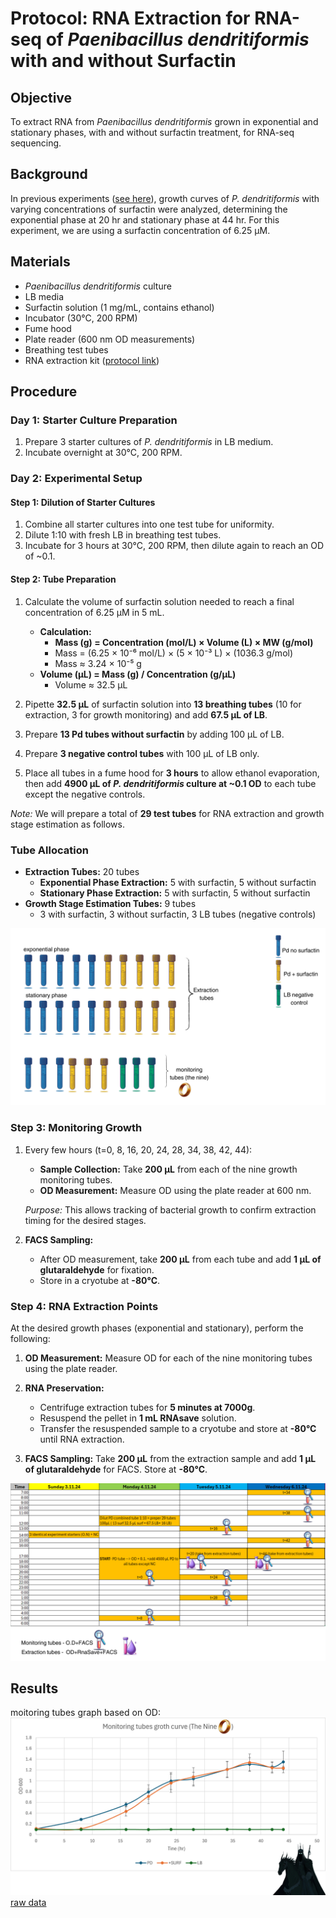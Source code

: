# Protocol: RNA Extraction for RNA-seq of *Paenibacillus dendritiformis* with and without Surfactin

## Objective
To extract RNA from *Paenibacillus dendritiformis* grown in exponential and stationary phases, with and without surfactin treatment, for RNA-seq sequencing.

## Background
In previous experiments ([see here](../_posts/2024-09-16-Take%20two%20Effect%20of%20Surfactin%20on%20Paenibacillus%20dendritiformis%20Growth.md)), growth curves of *P. dendritiformis* with varying concentrations of surfactin were analyzed, determining the exponential phase at 20 hr and stationary phase at 44 hr. For this experiment, we are using a surfactin concentration of 6.25 µM.

## Materials
- *Paenibacillus dendritiformis* culture
- LB media
- Surfactin solution (1 mg/mL, contains ethanol)
- Incubator (30°C, 200 RPM)
- Fume hood
- Plate reader (600 nm OD measurements)
- Breathing test tubes
- RNA extraction kit ([protocol link](../_posts/2024-07-24-RNA%20Extraction%20Protocol.md))

## Procedure

### Day 1: Starter Culture Preparation
1. Prepare 3 starter cultures of *P. dendritiformis* in LB medium.
2. Incubate overnight at 30°C, 200 RPM.

### Day 2: Experimental Setup

#### Step 1: Dilution of Starter Cultures
1. Combine all starter cultures into one test tube for uniformity.
2. Dilute 1:10 with fresh LB in breathing test tubes.
3. Incubate for 3 hours at 30°C, 200 RPM, then dilute again to reach an OD of ~0.1.

#### Step 2: Tube Preparation
1. Calculate the volume of surfactin solution needed to reach a final concentration of 6.25 µM in 5 mL.
   - **Calculation:**
     - **Mass (g) = Concentration (mol/L) × Volume (L) × MW (g/mol)**
     - Mass = (6.25 × 10⁻⁶ mol/L) × (5 × 10⁻³ L) × (1036.3 g/mol)
     - Mass ≈ 3.24 × 10⁻⁵ g
   - **Volume (µL) = Mass (g) / Concentration (g/µL)**
     - Volume ≈ 32.5 µL

2. Pipette **32.5 µL** of surfactin solution into **13 breathing tubes** (10 for extraction, 3 for growth monitoring) and add **67.5 µL of LB**.
3. Prepare **13 Pd tubes without surfactin** by adding 100 µL of LB.
4. Prepare **3 negative control tubes** with 100 µL of LB only.

5. Place all tubes in a fume hood for **3 hours** to allow ethanol evaporation, then add **4900 µL of *P. dendritiformis* culture at ~0.1 OD** to each tube except the negative controls.

*Note:* We will prepare a total of **29 test tubes** for RNA extraction and growth stage estimation as follows.

### Tube Allocation
- **Extraction Tubes:** 20 tubes
  - **Exponential Phase Extraction:** 5 with surfactin, 5 without surfactin
  - **Stationary Phase Extraction:** 5 with surfactin, 5 without surfactin
- **Growth Stage Estimation Tubes:** 9 tubes
  - 3 with surfactin, 3 without surfactin, 3 LB tubes (negative controls)

![Tube Allocation Diagram](../images/growth%20extraction/tube%20destribution.png)

### Step 3: Monitoring Growth
1. Every few hours (t=0, 8, 16, 20, 24, 28, 34, 38, 42, 44):
   - **Sample Collection:** Take **200 µL** from each of the nine growth monitoring tubes.
   - **OD Measurement:** Measure OD using the plate reader at 600 nm.
   
   *Purpose:* This allows tracking of bacterial growth to confirm extraction timing for the desired stages.
   
2. **FACS Sampling:**
   - After OD measurement, take **200 µL** from each tube and add **1 µL of glutaraldehyde** for fixation.
   - Store in a cryotube at **-80°C**.

### Step 4: RNA Extraction Points

At the desired growth phases (exponential and stationary), perform the following:

1. **OD Measurement:** Measure OD for each of the nine monitoring tubes using the plate reader.
   
2. **RNA Preservation:**
   - Centrifuge extraction tubes for **5 minutes at 7000g**.
   - Resuspend the pellet in **1 mL RNAsave** solution.
   - Transfer the resuspended sample to a cryotube and store at **-80°C** until RNA extraction.

3. **FACS Sampling:** Take **200 µL** from the extraction sample and add **1 µL of glutaraldehyde** for FACS. Store at **-80°C**.

![sampling time table](../images/growth%20extraction/exp%20planing%201.png)

## Results
moitoring tubes graph based on OD:
![sampling time table](../images/growth%20extraction/the%20nine%20graph.png)
[raw data](../exel%20files/growth%20curve/the%20main%20showcv.xlsx)